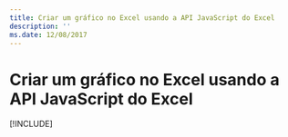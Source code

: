 ```yaml
---
title: Criar um gráfico no Excel usando a API JavaScript do Excel
description: ''
ms.date: 12/08/2017
---
```



# <a name="create-a-chart-in-excel-using-the-excel-javascript-api"></a>Criar um gráfico no Excel usando a API JavaScript do Excel

[!INCLUDE[](../includes/excel-tutorial-create-chart.md)]